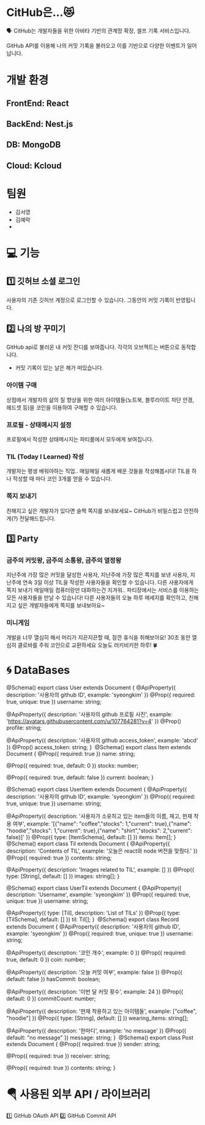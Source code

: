 # CitHub은…😻 

🗣
CitHub는 개발자들을 위한  아바타 기반의 관계망 확장, 셀프 기록 서비스입니다.

GitHub API를 이용해 나의 커밋 기록을 불러오고 이를 기반으로 다양한 이벤트가 일어납니다.


# 개발 환경
## FrontEnd: React
## BackEnd: Nest.js 
## DB: MongoDB
## Cloud: Kcloud


# 팀원
- 김서영
- 김예락
- 
# 💻 기능
## 1️⃣ 깃허브 소셜 로그인

사용자의 기존 깃허브 계정으로 로그인할 수 있습니다.
그동안의 커밋 기록이 반영됩니다.

## 2️⃣ 나의 방 꾸미기

GitHub api로 불러온 내 커밋 잔디를 보여줍니다. 각각의 오브젝트는 버튼으로 동작합니다.
- 커밋 기록이 있는 날은 해가 떠있습니다.
### 아이템 구매
상점에서 개발자의 삶의 질 향상을 위한 여러 아이템들(노트북, 블루라이트 차단 안경, 헤드셋 등)을 코인을 이용하여 구매할 수 있습니다.

### 프로필 - 상태메시지 설정
프로필에서 작성한 상태메시지는 파티룸에서 모두에게 보여집니다.

### TIL (Today I Learned) 작성
개발자는 평생 배워야하는 직업.. 매일매일 새롭게 배운 것들을 작성해봅시다!
TIL을 하나 작성할 때 마다 코인 3개를 얻을 수 있습니다.

### 쪽지 보내기
친해지고 싶은 개발자가 있다면 슬쩍 쪽지를 보내보세요~
CitHub가 비밀스럽고 안전하게(?) 전달해드립니다.


## 3️⃣ Party
### 금주의 커밋왕, 금주의 소통왕, 금주의 열정왕

지난주에 가장 많은 커밋을 달성한 사용자, 지난주에 가장 많은 쪽지를 보낸 사용자, 지난주에 연속 3일 이상 TIL을 작성한 사용자들을 확인할 수 있습니다.
다른 사용자에게 쪽지 보내기
매일매일 컴퓨터랑만 대화하는건 지겨워.. 파티장에서는 서비스를 이용하는 모든 사용자들을 만날 수 있습니다! 다른 사용자들의 오늘 하루 메세지를 확인하고, 친해지고 싶은 개발자들에게 쪽지를 보내보아요~

### 미니게임

개발을 너무 열심히 해서 머리가 지끈지끈할 때, 잠깐 휴식을 취해보아요! 30초 동안 열심히 클로바를 주워 코인으로 교환하세요 오늘도 러키비키한 하루! 🍀​

# 🌀 DataBases
@Schema()
export class User extends Document {
  @ApiProperty({ description: '사용자의 github ID', example: 'syeongkim' })
  @Prop({ required: true, unique: true })
  username: string;

  @ApiProperty({ description: '사용자의 github 프로필 사진', example: 'https://avatars.githubusercontent.com/u/107764281?v=4' })
  @Prop()
  profile: string;

  @ApiProperty({ description: '사용자의 github access_token', example: 'abcd' })
  @Prop()
  access_token: string;
}
​
@Schema()
export class Item extends Document {
  @Prop({ required: true })
  name: string;

  @Prop({ required: true, default: 0 })
  stocks: number;

  @Prop({ required: true, default: false })
  current: boolean;
}

@Schema()
export class UserItem extends Document {
  @ApiProperty({ description: '사용자의 github ID', example: 'syeongkim' })
  @Prop({ required: true, unique: true })
  username: string;

  @ApiProperty({ description: '사용자가 소유하고 있는 item들의 이름, 재고, 현재 착용 여부', example: '[{"name": "coffee","stocks": 1,"current": true},{"name": "hoodie","stocks": 1,"current": true},{"name": "shirt","stocks": 2,"current": false}]' })
  @Prop({ type: [ItemSchema], default: [] })
  items: Item[];
}
​
@Schema()
export class Til extends Document {
  @ApiProperty({ description: 'Contents of TIL', example: '오늘은 react와 node 버전을 맞췄다.' })
  @Prop({ required: true })
  contents: string;

  @ApiProperty({ description: 'Images related to TIL', example: [] })
  @Prop({ type: [String], default: [] })
  images: string[];
}

@Schema()
export class UserTil extends Document {
  @ApiProperty({ description: 'Username', example: 'syeongkim' })
  @Prop({ required: true, unique: true })
  username: string;

  @ApiProperty({ type: [Til], description: 'List of TILs' })
  @Prop({ type: [TilSchema], default: [] })
  til: Til[];
}
​
@Schema()
export class Record extends Document {
  @ApiProperty({ description: '사용자의 github ID', example: 'syeongkim' })
  @Prop({ required: true, unique: true })
  username: string;

  @ApiProperty({ description: '코인 개수', example: 0 })
  @Prop({ required: true, default: 0 })
  coin: number;

  @ApiProperty({ description: '오늘 커밋 여부', example: false })
  @Prop({ default: false })
  hasCommit: boolean;

  @ApiProperty({ description: '이번 달 커밋 횟수', example: 24 })
  @Prop({ default: 0 })
  commitCount: number;

  @ApiProperty({ description: '현재 착용하고 있는 아이템들', example: ["coffee", "hoodie"] })
  @Prop({ type: [String], default: [] })
  wearing_items: string[];

  @ApiProperty({ description: '한마디', example: 'no message' })
  @Prop({ default: "no message" })
  message: string;
}
​
@Schema()
export class Post extends Document {
  @Prop({ required: true })
  sender: string;

  @Prop({ required: true })
  receiver: string;

  @Prop({ required: true })
  contents: string;
}
​
# 🪂 사용된 외부 API / 라이브러리 
1️⃣ GitHub OAuth API
2️⃣ GitHub Commit API
